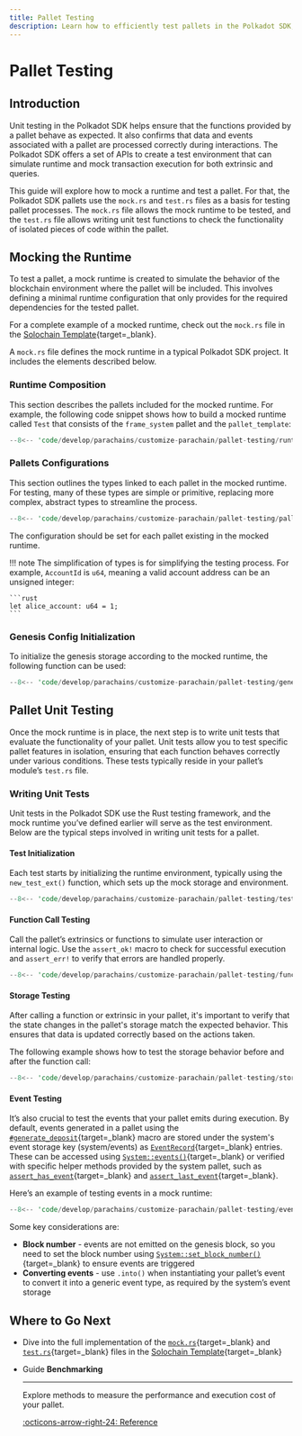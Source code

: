 ```yaml
---
title: Pallet Testing
description: Learn how to efficiently test pallets in the Polkadot SDK, ensuring the reliability and security of your pallets operations.
---
```


# Pallet Testing

## Introduction

Unit testing in the Polkadot SDK helps ensure that the functions provided by a pallet behave as expected. It also confirms that data and events associated with a pallet are processed correctly during interactions. The Polkadot SDK offers a set of APIs to create a test environment that can simulate runtime and mock transaction execution for both extrinsic and queries.

This guide will explore how to mock a runtime and test a pallet. For that, the Polkadot SDK pallets use the `mock.rs` and `test.rs` files as a basis for testing pallet processes. The `mock.rs` file allows the mock runtime to be tested, and the `test.rs` file allows writing unit test functions to check the functionality of isolated pieces of code within the pallet.

## Mocking the Runtime

To test a pallet, a mock runtime is created to simulate the behavior of the blockchain environment where the pallet will be included. This involves defining a minimal runtime configuration that only provides for the required dependencies for the tested pallet. 

For a complete example of a mocked runtime, check out the `mock.rs` file in the [Solochain Template](https://github.com/paritytech/polkadot-sdk/blob/polkadot-stable2412/templates/solochain/pallets/template/src/mock.rs){target=\_blank}.

A `mock.rs` file defines the mock runtime in a typical Polkadot SDK project. It includes the elements described below.


### Runtime Composition

This section describes the pallets included for the mocked runtime. For example, the following code snippet shows how to build a mocked runtime called `Test` that consists of the `frame_system` pallet and the `pallet_template`:

```rust
--8<-- 'code/develop/parachains/customize-parachain/pallet-testing/runtime-composition.rs'
```

###  Pallets Configurations

This section outlines the types linked to each pallet in the mocked runtime. For testing, many of these types are simple or primitive, replacing more complex, abstract types to streamline the process.

```rust
--8<-- 'code/develop/parachains/customize-parachain/pallet-testing/pallets-configurations.rs'
```

The configuration should be set for each pallet existing in the mocked runtime.

!!! note
    The simplification of types is for simplifying the testing process. For example, `AccountId` is `u64`, meaning a valid account address can be an unsigned integer:

    ```rust
    let alice_account: u64 = 1;
    ```

### Genesis Config Initialization

To initialize the genesis storage according to the mocked runtime, the following function can be used:

```rust
--8<-- 'code/develop/parachains/customize-parachain/pallet-testing/genesis-config-initialization.rs'
```

## Pallet Unit Testing

Once the mock runtime is in place, the next step is to write unit tests that evaluate the functionality of your pallet. Unit tests allow you to test specific pallet features in isolation, ensuring that each function behaves correctly under various conditions. These tests typically reside in your pallet’s module’s `test.rs` file.

### Writing Unit Tests

Unit tests in the Polkadot SDK use the Rust testing framework, and the mock runtime you’ve defined earlier will serve as the test environment. Below are the typical steps involved in writing unit tests for a pallet.

#### Test Initialization

Each test starts by initializing the runtime environment, typically using the `new_test_ext()` function, which sets up the mock storage and environment.

```rust
--8<-- 'code/develop/parachains/customize-parachain/pallet-testing/test-initialization.rs'
```

#### Function Call Testing

Call the pallet’s extrinsics or functions to simulate user interaction or internal logic. Use the `assert_ok!` macro to check for successful execution and `assert_err!` to verify that errors are handled properly.

```rust
--8<-- 'code/develop/parachains/customize-parachain/pallet-testing/function-call-testing.rs'
```

#### Storage Testing

After calling a function or extrinsic in your pallet, it's important to verify that the state changes in the pallet's storage match the expected behavior. This ensures that data is updated correctly based on the actions taken.

The following example shows how to test the storage behavior before and after the function call:

```rust
--8<-- 'code/develop/parachains/customize-parachain/pallet-testing/storage-testing.rs'
```

#### Event Testing

It’s also crucial to test the events that your pallet emits during execution. By default, events generated in a pallet using the [`#generate_deposit`](https://paritytech.github.io/polkadot-sdk/master/frame_support/pallet_macros/attr.generate_deposit.html){target=\_blank} macro are stored under the system's event storage key (system/events) as [`EventRecord`](https://paritytech.github.io/polkadot-sdk/master/frame_system/struct.EventRecord.html){target=\_blank} entries. These can be accessed using [`System::events()`](https://paritytech.github.io/polkadot-sdk/master/frame_system/pallet/struct.Pallet.html#method.events){target=\_blank} or verified with specific helper methods provided by the system pallet, such as [`assert_has_event`](https://paritytech.github.io/polkadot-sdk/master/frame_system/pallet/struct.Pallet.html#method.assert_has_event){target=\_blank} and [`assert_last_event`](https://paritytech.github.io/polkadot-sdk/master/frame_system/pallet/struct.Pallet.html#method.assert_last_event){target=\_blank}.

Here’s an example of testing events in a mock runtime:

```rust
--8<-- 'code/develop/parachains/customize-parachain/pallet-testing/event-testing.rs'
```

Some key considerations are:

- **Block number** - events are not emitted on the genesis block, so you need to set the block number using [`System::set_block_number()`](https://paritytech.github.io/polkadot-sdk/master/frame_system/pallet/struct.Pallet.html#method.set_block_number){target=\_blank} to ensure events are triggered
- **Converting events** - use `.into()` when instantiating your pallet’s event to convert it into a generic event type, as required by the system’s event storage

## Where to Go Next

- Dive into the full implementation of the [`mock.rs`](https://github.com/paritytech/polkadot-sdk/blob/master/templates/solochain/pallets/template/src/mock.rs){target=\_blank} and [`test.rs`](https://github.com/paritytech/polkadot-sdk/blob/master/templates/solochain/pallets/template/src/tests.rs){target=\_blank} files in the [Solochain Template](https://github.com/paritytech/polkadot-sdk/tree/master/templates/solochain){target=_blank}

<div class="grid cards" markdown>

-   <span class="badge guide">Guide</span> __Benchmarking__

    ---

    Explore methods to measure the performance and execution cost of your pallet.

    [:octicons-arrow-right-24: Reference](/develop/parachains/testing/benchmarking)

</div>

